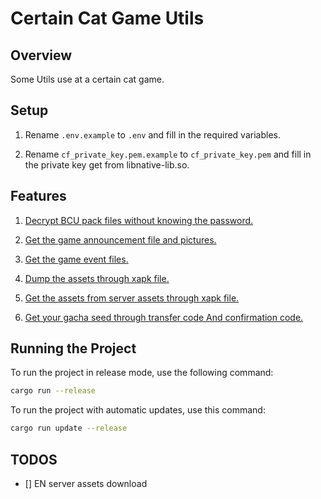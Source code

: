 # Certain Cat Game Utils

## Overview

Some Utils use at a certain cat game.

## Setup

1. Rename `.env.example` to `.env` and fill in the required variables.
   
2. Rename `cf_private_key.pem.example` to `cf_private_key.pem` and fill in the private key get from libnative-lib.so.

## Features

1. [Decrypt BCU pack files without knowing the password.](src/bcuzip)

2. [Get the game announcement file and pictures.](src/placement)

3. [Get the game event files.](src/event)

4. [Dump the assets through xapk file.](src/local)

5. [Get the assets from server assets through xapk file.](src/server)

6. [Get your gacha seed through transfer code And confirmation code.](src/seed)

## Running the Project

To run the project in release mode, use the following command:

```bash
cargo run --release
```

To run the project with automatic updates, use this command:

```bash
cargo run update --release
```

## TODOS

- [] EN server assets download